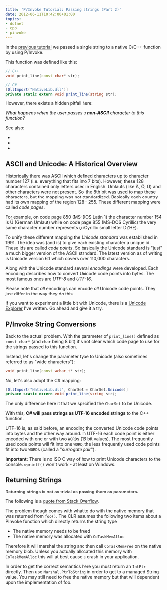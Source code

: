 ```yaml
---
title: 'P/Invoke Tutorial: Passing strings (Part 2)'
date: 2012-06-11T10:42:00+01:00
topics:
- dotnet
- cpp
- pinvoke
---
```


In the [previous tutorial](part-1--basics.md) we passed a single string to a native C/C++ function by using P/Invoke.

This function was defined like this:

```c++
// C++
void print_line(const char* str);
```

```c#
// C#
[DllImport("NativeLib.dll")]
private static extern void print_line(string str);
```

However, there exists a hidden pitfall here:

*What happens when the user passes a **non-ASCII** character to this function?*

<!--more-->

See also:

* [](part-1--basics.md)
* [](part-3--passing-parameters.md)
* [](part-4--pinning.md)

## ASCII and Unicode: A Historical Overview

Historically there was ASCII which defined characters up to character number 127 (i.e. everything that fits into 7 bits). However, these 128 characters contained only letters used in English. Umlauts (like Ä, Ö, Ü) and other characters were not present. So, the 8th bit was used to map these characters, but the mapping was not standardized. Basically each country had its own mapping of the region 128 - 255. These different mapping were called *code pages*.

For example, on code page 850 (MS-DOS Latin 1) the character number 154 is Ü (German Umlaut) while on code page 855 (MS-DOS Cyrillic) the very same character number represents џ (Cyrillic small letter DZHE).

To unify these different mapping the *Unicode standard* was established in 1991. The idea was (and is) to give each existing character a unique id. These ids are called *code points*. So basically the Unicode standard is "just" a much bigger version of the ASCII standard. The latest version as of writing is Unicode version 6.1 which covers over 110,000 characters.

Along with the Unicode standard several *encodings* were developed. Each encoding describes how to convert Unicode code points into bytes. The most famous ones are *UTF-8* and *UTF-16*.

Please note that *all* encodings can encode *all* Unicode code points. They just differ in the way they do this.

If you want to experiment a little bit with Unicode, there is a [Unicode Explorer](http://unicode.mayastudios.com) I've written. Go ahead and give it a try.

## P/Invoke String Conversions

Back to the actual problem. With the parameter of `print_line()` defined as `const char*` (and `char` being 8 bit) it's not clear which code page to use for the strings passed to this function.

Instead, let's change the parameter type to Unicode (also sometimes referred to as "wide characters"):

```c++
void print_line(const wchar_t* str);
```

No, let's also adopt the C# mapping:

```c#
[DllImport("NativeLib.dll", CharSet = CharSet.Unicode)]
private static extern void print_line(string str);
```

The only difference here it that we specified the `CharSet` to be Unicode.

With this, **C# will pass strings as UTF-16 encoded strings** to the C++ function.

UTF-16 is, as said before, an encoding the converted Unicode code points into bytes and the other way around. In UTF-16 each code point is either encoded with one or with two `WORD`s (16 bit values). The most frequently used code points will fit into one `WORD`, the less frequently used code points fit into two `WORD`s (called a "*surrogate pair*").

**Important:** There is no ISO C way of how to print Unicode characters to the console. `wprintf()` won't work - at least on Windows.

## Returning Strings

Returning strings is not as trivial as passing them as parameters.

The following is a [quote from Stack Overflow](http://stackoverflow.com/a/370519/614177).

The problem though comes with what to do with the native memory that was returned from `foo()`. The CLR assumes the following two items about a PInvoke function which directly returns the string type

* The native memory needs to be freed
* The native memory was allocated with `CoTaskMemAlloc`

Therefore it will marshal the string and then call `CoTaskMemFree` on the native memory blob. Unless you actually allocated this memory with `CoTaskMemAlloc` this will at best cause a crash in your application.

In order to get the correct semantics here you must return an `IntPtr` directly. Then use `Marshal.PtrToString` in order to get to a managed String value. You may still need to free the native memory but that will dependent upon the implementation of foo.
